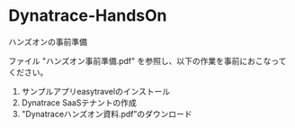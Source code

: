 # Dynatrace-HandsOn

ハンズオンの事前準備

ファイル "ハンズオン事前準備.pdf" を参照し、以下の作業を事前におこなってください。
1. サンプルアプリeasytravelのインストール
2. Dynatrace SaaSテナントの作成
3. "Dynatraceハンズオン資料.pdf”のダウンロード



